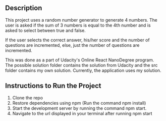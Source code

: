## Description

This project uses a random number generator to generate 4 numbers. The user is asked if the sum of 3 numbers is equal to the 4th number and is asked to select between true and false. 

If the user selects the correct answer, his/her score and the number of questions are incremented, else, just the number of questions are incremented.

This was done as a part of Udacity's Online React NanoDegree program. The possible solution folder contains the solution from Udacity and the src folder contains my own solution. Currently, the application uses my solution.

## Instructions to Run the Project

1. Clone the repo
2. Restore dependencies using npm (Run the command npm install)
3. Start the development server by running the command npm start.
4. Navigate to the url displayed in your terminal after running npm start
